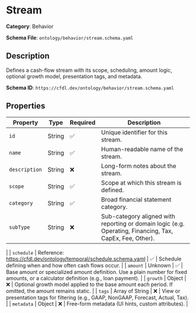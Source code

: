 # Stream

**Category**: Behavior

**Schema File**: `ontology/behavior/stream.schema.yaml`

## Description

Defines a cash-flow stream with its scope, scheduling, amount logic, optional growth model, presentation tags, and metadata.


**Schema ID**: `https://cfdl.dev/ontology/behavior/stream.schema.yaml`

## Properties

| Property | Type | Required | Description |
|----------|------|----------|-------------|
| `id` | String | ✅ | Unique identifier for this stream. |
| `name` | String | ✅ | Human-readable name of the stream. |
| `description` | String | ❌ | Long-form notes about the stream. |
| `scope` | String | ✅ | Scope at which this stream is defined. |
| `category` | String | ✅ | Broad financial statement category. |
| `subType` | String | ❌ | Sub-category aligned with reporting or domain logic (e.g. Operating, Financing, Tax, CapEx, Fee, Other).
 |
| `schedule` | Reference: https://cfdl.dev/ontology/temporal/schedule.schema.yaml | ✅ | Schedule defining when and how often cash flows occur. |
| `amount` | Unknown | ✅ | Base amount or specialized amount definition. Use a plain number for fixed amounts, or a calculator definition (e.g., loan payment).
 |
| `growth` | Object | ❌ | Optional growth model applied to the base amount each period. If omitted, the amount remains static.
 |
| `tags` | Array of String | ❌ | View or presentation tags for filtering (e.g., GAAP, NonGAAP, Forecast, Actual, Tax).
 |
| `metadata` | Object | ❌ | Free-form metadata (UI hints, custom attributes). |


